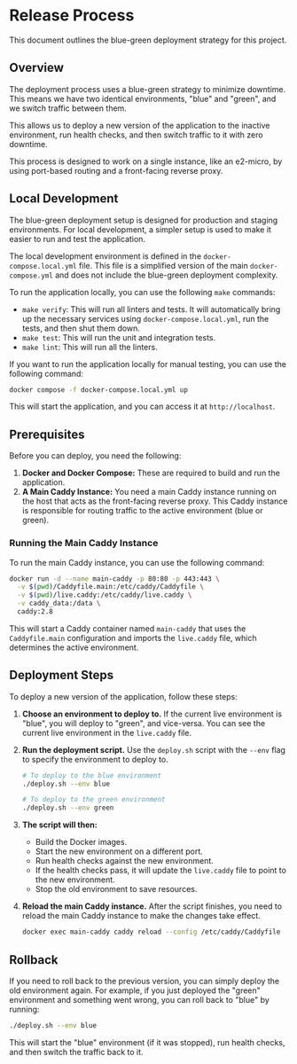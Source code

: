 # Release Process

This document outlines the blue-green deployment strategy for this project.

## Overview

The deployment process uses a blue-green strategy to minimize downtime. This means we have two identical environments, "blue" and "green", and we switch traffic between them.

This allows us to deploy a new version of the application to the inactive environment, run health checks, and then switch traffic to it with zero downtime.

This process is designed to work on a single instance, like an e2-micro, by using port-based routing and a front-facing reverse proxy.

## Local Development

The blue-green deployment setup is designed for production and staging environments. For local development, a simpler setup is used to make it easier to run and test the application.

The local development environment is defined in the `docker-compose.local.yml` file. This file is a simplified version of the main `docker-compose.yml` and does not include the blue-green deployment complexity.

To run the application locally, you can use the following `make` commands:

*   `make verify`: This will run all linters and tests. It will automatically bring up the necessary services using `docker-compose.local.yml`, run the tests, and then shut them down.
*   `make test`: This will run the unit and integration tests.
*   `make lint`: This will run all the linters.

If you want to run the application locally for manual testing, you can use the following command:

```bash
docker compose -f docker-compose.local.yml up
```

This will start the application, and you can access it at `http://localhost`.

## Prerequisites

Before you can deploy, you need the following:

1.  **Docker and Docker Compose:** These are required to build and run the application.
2.  **A Main Caddy Instance:** You need a main Caddy instance running on the host that acts as the front-facing reverse proxy. This Caddy instance is responsible for routing traffic to the active environment (blue or green).

### Running the Main Caddy Instance

To run the main Caddy instance, you can use the following command:

```bash
docker run -d --name main-caddy -p 80:80 -p 443:443 \
  -v $(pwd)/Caddyfile.main:/etc/caddy/Caddyfile \
  -v $(pwd)/live.caddy:/etc/caddy/live.caddy \
  -v caddy_data:/data \
  caddy:2.8
```

This will start a Caddy container named `main-caddy` that uses the `Caddyfile.main` configuration and imports the `live.caddy` file, which determines the active environment.

## Deployment Steps

To deploy a new version of the application, follow these steps:

1.  **Choose an environment to deploy to.** If the current live environment is "blue", you will deploy to "green", and vice-versa. You can see the current live environment in the `live.caddy` file.

2.  **Run the deployment script.** Use the `deploy.sh` script with the `--env` flag to specify the environment to deploy to.

    ```bash
    # To deploy to the blue environment
    ./deploy.sh --env blue

    # To deploy to the green environment
    ./deploy.sh --env green
    ```

3.  **The script will then:**
    *   Build the Docker images.
    *   Start the new environment on a different port.
    *   Run health checks against the new environment.
    *   If the health checks pass, it will update the `live.caddy` file to point to the new environment.
    *   Stop the old environment to save resources.

4.  **Reload the main Caddy instance.** After the script finishes, you need to reload the main Caddy instance to make the changes take effect.

    ```bash
    docker exec main-caddy caddy reload --config /etc/caddy/Caddyfile
    ```

## Rollback

If you need to roll back to the previous version, you can simply deploy the old environment again. For example, if you just deployed the "green" environment and something went wrong, you can roll back to "blue" by running:

```bash
./deploy.sh --env blue
```

This will start the "blue" environment (if it was stopped), run health checks, and then switch the traffic back to it.